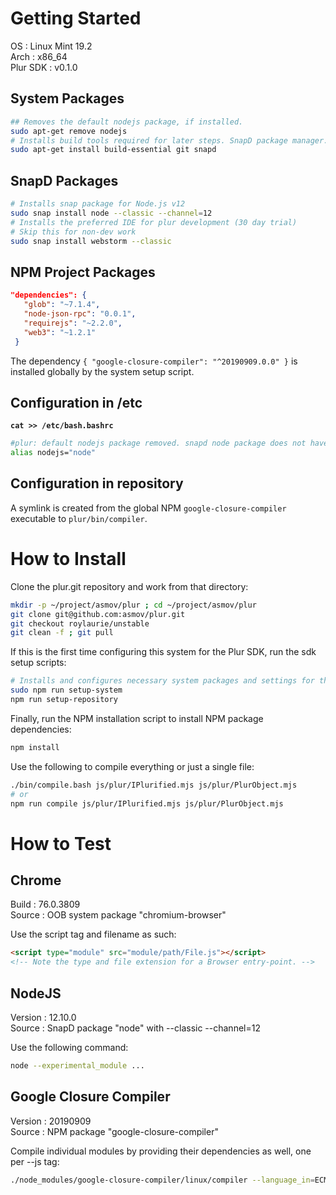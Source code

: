 Getting Started
===============

OS
: Linux Mint 19.2<br/>
Arch
: x86_64<br/>
Plur SDK
: v0.1.0

System Packages
---------------
~~~sh
## Removes the default nodejs package, if installed.
sudo apt-get remove nodejs
# Installs build tools required for later steps. SnapD package manager.
sudo apt-get install build-essential git snapd
~~~

SnapD Packages
--------------
```sh
# Installs snap package for Node.js v12
sudo snap install node --classic --channel=12
# Installs the preferred IDE for plur development (30 day trial)
# Skip this for non-dev work
sudo snap install webstorm --classic
```

NPM Project Packages
--------------------
 ```json
 "dependencies": {
    "glob": "~7.1.4",
    "node-json-rpc": "0.0.1",
    "requirejs": "~2.2.0",
    "web3": "~1.2.1"
  }
```

The dependency ```{ "google-closure-compiler": "^20190909.0.0" }``` is installed globally by the system setup script.

Configuration in /etc
---------------------

**```cat >> /etc/bash.bashrc```**
~~~sh
#plur: default nodejs package removed. snapd node package does not have an alias.
alias nodejs="node"
~~~

Configuration in repository
---------------------------

A symlink is created from the global NPM ```google-closure-compiler``` executable to ```plur/bin/compiler```.

How to Install
==============

Clone the plur.git repository and work from that directory:
```sh
mkdir -p ~/project/asmov/plur ; cd ~/project/asmov/plur
git clone git@github.com:asmov/plur.git
git checkout roylaurie/unstable
git clean -f ; git pull
```
If this is the first time configuring this system for the Plur SDK, run the sdk setup scripts:
~~~sh
# Installs and configures necessary system packages and settings for the SDK
sudo npm run setup-system
npm run setup-repository
~~~


Finally, run the NPM installation script to install NPM package dependencies:
```sh
npm install
```

Use the following to compile everything or just a single file:
```sh
./bin/compile.bash js/plur/IPlurified.mjs js/plur/PlurObject.mjs
# or
npm run compile js/plur/IPlurified.mjs js/plur/PlurObject.mjs
```

How to Test
===========

Chrome
------
Build
: 76.0.3809<br/>
Source
: OOB system package "chromium-browser"

Use the script tag and filename as such:

```html
<script type="module" src="module/path/File.js"></script>
<!-- Note the type and file extension for a Browser entry-point. -->
```

NodeJS
------
Version
: 12.10.0<br/>
Source
: SnapD package "node" with --classic --channel=12

Use the following command:

```sh
node --experimental_module ...
```

Google Closure Compiler
-----------------------
Version
: 20190909<br/>
Source
: NPM package "google-closure-compiler"

Compile individual modules by providing their dependencies as well, one per --js tag:

```sh
./node_modules/google-closure-compiler/linux/compiler --language_in=ECMASCRIPT_2019 --js js/plur/IPlurified.mjs --js js/plur/PlurObject.mjs
```

